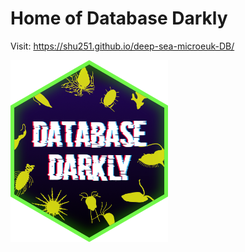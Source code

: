 # Home of **Database Darkly**

Visit: <https://shu251.github.io/deep-sea-microeuk-DB/>

<img src="https://github.com/shu251/deep-sea-microeuk-DB/blob/main/logo.jpg" width=50% height=50%>
